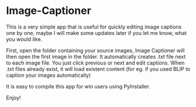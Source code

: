 # Image-Captioner
This is a very simple app that is useful for quickly editing image captions one by one, maybe I will make some updates later if you let me know, what you would like.

First, open the folder containing your source images, Image Captioner will then open the first image in the folder.
It automatically creates .txt file next to each image file.
You just click previous or next and edit captions.
When .txt files already exist, it will load existent content (for eg. if you used BLIP to caption your images automatically)

It is easy to compile this app for win users using PyInstaller.

Enjoy!
